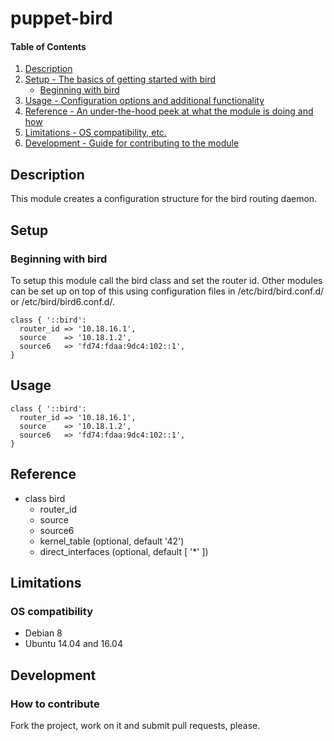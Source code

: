 # puppet-bird

#### Table of Contents

1. [Description](#description)
1. [Setup - The basics of getting started with bird](#setup)
    * [Beginning with bird](#beginning-with-bird)
1. [Usage - Configuration options and additional functionality](#usage)
1. [Reference - An under-the-hood peek at what the module is doing and how](#reference)
1. [Limitations - OS compatibility, etc.](#limitations)
1. [Development - Guide for contributing to the module](#development)

## Description

This module creates a configuration structure for the bird routing daemon.

## Setup

### Beginning with bird

To setup this module call the bird class and set the router id. Other modules can be set up on top of this using configuration files in /etc/bird/bird.conf.d/ or /etc/bird/bird6.conf.d/.

```puppet
class { '::bird':
  router_id => '10.18.16.1',
  source    => '10.18.1.2',
  source6   => 'fd74:fdaa:9dc4:102::1',
}
```

## Usage

```puppet
class { '::bird':
  router_id => '10.18.16.1',
  source    => '10.18.1.2',
  source6   => 'fd74:fdaa:9dc4:102::1',
}
```

## Reference

* class bird
  * router_id
  * source
  * source6
  * kernel_table (optional, default '42')
  * direct_interfaces (optional, default [ '*' ])

## Limitations

### OS compatibility
* Debian 8
* Ubuntu 14.04 and 16.04

## Development

### How to contribute
Fork the project, work on it and submit pull requests, please.

